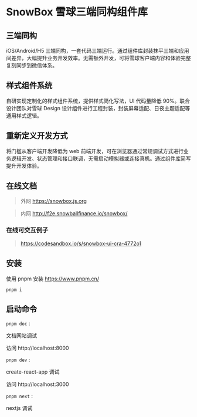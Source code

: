 # SnowBox 雪球三端同构组件库

## 三端同构

iOS/Android/H5 三端同构，一套代码三端运行。通过组件库封装抹平三端和应用间差异，大幅提升业务开发效率。无需额外开发，可将雪球客户端内容和体验完整复刻同步到微信体系。

## 样式组件系统

自研实现定制化的样式组件系统，提供样式简化写法，UI 代码量降低 90%。联合设计团队对雪球 Design 设计组件进行工程封装，封装屏幕适配、日夜主题适配等通用样式逻辑。

## 重新定义开发方式

将门槛从客户端开发降低为 web 前端开发，可在浏览器通过常规调试方式进行业务逻辑开发、状态管理和接口联调，无需启动模拟器或连接真机。通过组件库简写提升开发体验。

## 在线文档

> 外网 https://snowbox.js.org

> 内网 http://f2e.snowballfinance.io/snowbox/

### 在线可交互例子

> https://codesandbox.io/s/snowbox-ui-cra-4772o1

## 安装

使用 pnpm 安装 https://www.pnpm.cn/

`pnpm i`

## 启动命令

`pnpm doc` :

文档网站调试

访问 http://localhost:8000

`pnpm dev` :

create-react-app 调试

访问 http://localhost:3000

`pnpm next` :

nextjs 调试
